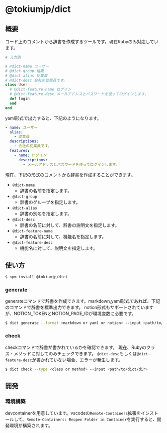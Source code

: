 # @tokiumjp/dict
## 概要
コード上のコメントから辞書を作成するツールです。現在Rubyのみ対応しています。
```ruby
# 入力例

# @dict-name ユーザー
# @dict-group 組織
# @dict-alias 従業員
# @dict-desc 会社の従業員です。
class User
  # @dict-feature-name ログイン
  # @dict-feature-desc メールアドレスとパスワードを使ってログインします。
  def login
  end
end
```

yaml形式で出力すると、下記のようになります。
```yaml
- name: ユーザー
  alias:
    - 従業員
  descriptions:
    - 会社の従業員です。
  features:
    - name: ログイン
      descriptions: 
        - メールアドレスとパスワードを使ってログインします。
```

現在、下記の形式のコメントから辞書を作成することができます。
- `@dict-name`
  - 辞書の名前を指定します。
- `@dict-group`
  - 辞書のグループを指定します。
- `@dict-alias`
  - 辞書の別名を指定します。
- `@dict-desc`
  - 辞書の名前に対して、辞書の説明文を指定します。
- `@dict-feature-name`
  - 辞書の名前に対して、機能名を指定します。
- `@dict-feature-desc`
  - 機能名に対して、説明文を指定します。

## 使い方
```bash
$ npm install @tokiumjp/dict
```

### generate
generateコマンドで辞書を作成できます。markdown,yaml形式であれば、下記のコマンドで辞書を標準出力できます。
notion形式もサポートされていますが、NOTION_TOKENとNOTION_PAGE_IDが環境変数に必要です。
```bash
$ dict generate --format <markdown or yaml or notion> --input <path/to/dict/dir> --output <path/to/output/file>
```

### check
checkコマンドで辞書が書かれているかを確認できます。
現在、Rubyのクラス・メソッドに対してのみチェックできます。
`@dict-desc`もしくは`@dict-feature-desc`が書かれていない場合、エラーが発生します。
```bash
$ dict check --type <class or method> --input <path/to/dict/dir>
```

## 開発
### 環境構築
devcontainerを用意しています。vscodeの`Remote-Containers`拡張をインストールして、`Remote-Containers: Reopen Folder in Container`を実行すると、開発環境が構築されます。
